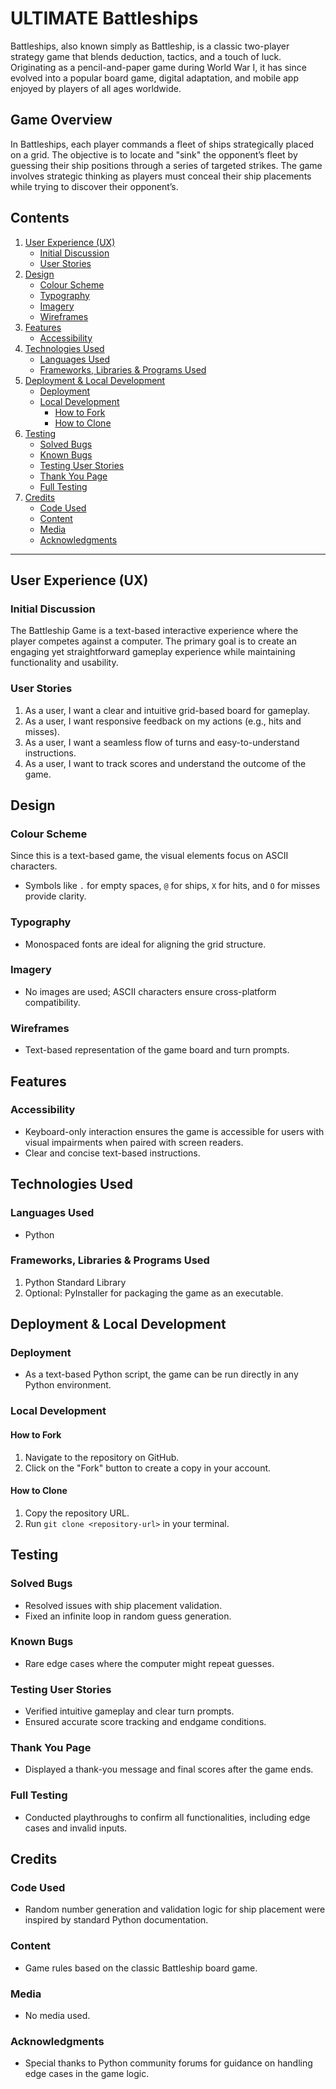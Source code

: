 # ULTIMATE Battleships
Battleships, also known simply as Battleship, is a classic two-player strategy game that blends deduction, tactics, and a touch of luck. Originating as a pencil-and-paper game during World War I, it has since evolved into a popular board game, digital adaptation, and mobile app enjoyed by players of all ages worldwide.

## Game Overview

In Battleships, each player commands a fleet of ships strategically placed on a grid. The objective is to locate and "sink" the opponent’s fleet by guessing their ship positions through a series of targeted strikes. The game involves strategic thinking as players must conceal their ship placements while trying to discover their opponent’s.

## Contents
1. [User Experience (UX)](#user-experience-ux)
    - [Initial Discussion](#initial-discussion)
    - [User Stories](#user-stories)
2. [Design](#design)
    - [Colour Scheme](#colour-scheme)
    - [Typography](#typography)
    - [Imagery](#imagery)
    - [Wireframes](#wireframes)
3. [Features](#features)
    - [Accessibility](#accessibility)
4. [Technologies Used](#technologies-used)
    - [Languages Used](#languages-used)
    - [Frameworks, Libraries & Programs Used](#frameworks-libraries-programs-used)
5. [Deployment & Local Development](#deployment-local-development)
    - [Deployment](#deployment)
    - [Local Development](#local-development)
        - [How to Fork](#how-to-fork)
        - [How to Clone](#how-to-clone)
6. [Testing](#testing)   
    - [Solved Bugs](#solved-bugs)
    - [Known Bugs](#known-bugs)
    - [Testing User Stories](#testing-user-stories)   
    - [Thank You Page](#thank-you-page)
    - [Full Testing](#full-testing)
7. [Credits](#credits)
    - [Code Used](#code-used)
    - [Content](#content)
    - [Media](#media)
    - [Acknowledgments](#acknowledgments)

---

## User Experience (UX)

### Initial Discussion
The Battleship Game is a text-based interactive experience where the player competes against a computer. The primary goal is to create an engaging yet straightforward gameplay experience while maintaining functionality and usability.

### User Stories
1. As a user, I want a clear and intuitive grid-based board for gameplay.
2. As a user, I want responsive feedback on my actions (e.g., hits and misses).
3. As a user, I want a seamless flow of turns and easy-to-understand instructions.
4. As a user, I want to track scores and understand the outcome of the game.

## Design

### Colour Scheme
Since this is a text-based game, the visual elements focus on ASCII characters. 
- Symbols like `.` for empty spaces, `@` for ships, `X` for hits, and `O` for misses provide clarity.

### Typography
- Monospaced fonts are ideal for aligning the grid structure.

### Imagery
- No images are used; ASCII characters ensure cross-platform compatibility.

### Wireframes
- Text-based representation of the game board and turn prompts.

## Features

### Accessibility
- Keyboard-only interaction ensures the game is accessible for users with visual impairments when paired with screen readers.
- Clear and concise text-based instructions.

## Technologies Used

### Languages Used
- Python

### Frameworks, Libraries & Programs Used
1. Python Standard Library
2. Optional: PyInstaller for packaging the game as an executable.

## Deployment & Local Development

### Deployment
- As a text-based Python script, the game can be run directly in any Python environment.

### Local Development

#### How to Fork
1. Navigate to the repository on GitHub.
2. Click on the "Fork" button to create a copy in your account.

#### How to Clone
1. Copy the repository URL.
2. Run `git clone <repository-url>` in your terminal.

## Testing

### Solved Bugs
- Resolved issues with ship placement validation.
- Fixed an infinite loop in random guess generation.

### Known Bugs
- Rare edge cases where the computer might repeat guesses.

### Testing User Stories
- Verified intuitive gameplay and clear turn prompts.
- Ensured accurate score tracking and endgame conditions.

### Thank You Page
- Displayed a thank-you message and final scores after the game ends.

### Full Testing
- Conducted playthroughs to confirm all functionalities, including edge cases and invalid inputs.

## Credits

### Code Used
- Random number generation and validation logic for ship placement were inspired by standard Python documentation.

### Content
- Game rules based on the classic Battleship board game.

### Media
- No media used.

### Acknowledgments
- Special thanks to Python community forums for guidance on handling edge cases in the game logic.
